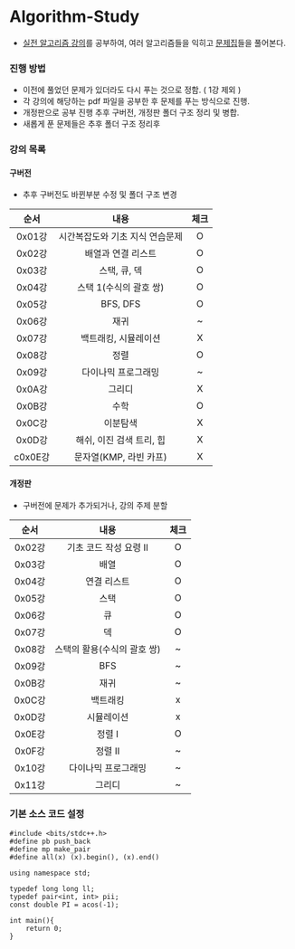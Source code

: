 # Algorithm-Study
* [실전 알고리즘 강의](https://blog.encrypted.gg/919?category=773649)를 공부하여, 여러 알고리즘들을 익히고 [문제집](https://github.com/encrypted-def/basic-algo-lecture/blob/master/workbook.md)들을 풀어본다.

### 진행 방법

* 이전에 풀었던 문제가 있더라도 다시 푸는 것으로 정함. ( 1강 제외 )
* 각 강의에 해당하는 pdf 파일을 공부한 후 문제를 푸는 방식으로 진행.
* 개정판으로 공부 진행 추후 구버전, 개정판 폴더 구조 정리 및 병합.
* 새롭게 푼 문제들은 추후 폴더 구조 정리후 

### 강의 목록
#### 구버전
* 추후 구버전도 바뀐부분 수정 및 폴더 구조 변경

| 순서 | 내용 | 체크 |
|:---:|:---:|:---:|
| 0x01강 | 시간복잡도와 기초 지식 연습문제 | O |
| 0x02강 | 배열과 연결 리스트 | O |
| 0x03강 | 스택, 큐, 덱 | O |
| 0x04강 | 스택 1(수식의 괄호 쌍) | O |
| 0x05강 | BFS, DFS | O |
| 0x06강 | 재귀 | ~ |
| 0x07강 | 백트래킹, 시뮬레이션 | X |
| 0x08강 | 정렬 | O |
| 0x09강 | 다이나믹 프로그래밍 | ~ |
| 0x0A강 | 그리디 | X |
| 0x0B강 | 수학 | O |
| 0x0C강 | 이분탐색 | X |
| 0x0D강 | 해쉬, 이진 검색 트리, 힙 | X |
c0x0E강 | 문자열(KMP, 라빈 카프) | X |

#### 개정판
* 구버전에 문제가 추가되거나, 강의 주제 분할

| 순서 | 내용 | 체크 |
|:---:|:---:|:---:|
| 0x02강 | 기초 코드 작성 요령 II | O |
| 0x03강 | 배열 | O |	
| 0x04강 | 연결 리스트 | O |	
| 0x05강 | 스택 | O |	
| 0x06강 | 큐 | O |	
| 0x07강 | 덱 | O |	
| 0x08강 | 스택의 활용(수식의 괄호 쌍) | ~ |	
| 0x09강 | BFS | ~ |
| 0x0B강 | 재귀 | ~ |
| 0x0C강 | 백트래킹 | x |	
| 0x0D강 | 시뮬레이션 | x |
| 0x0E강 | 정렬 I | O |	
| 0x0F강 | 정렬 II | ~ |	
| 0x10강 | 다이나믹 프로그래밍 | ~ |	
| 0x11강 | 그리디 | ~ |	

### 기본 소스 코드 설정
~~~
#include <bits/stdc++.h>
#define pb push_back
#define mp make_pair
#define all(x) (x).begin(), (x).end()

using namespace std;

typedef long long ll;
typedef pair<int, int> pii;
const double PI = acos(-1);

int main(){
	return 0;
}
~~~
